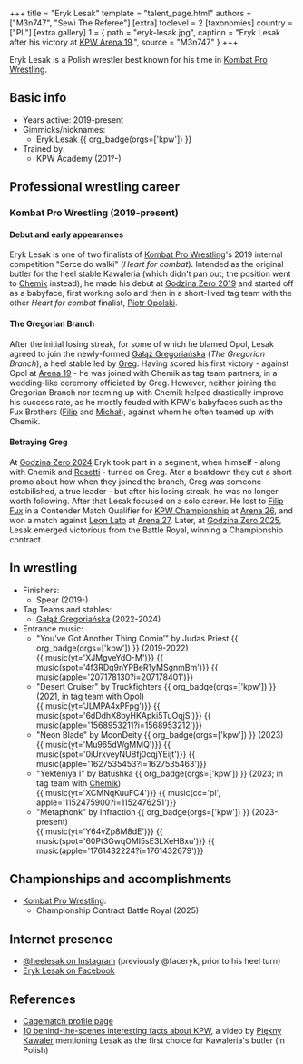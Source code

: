 +++
title = "Eryk Lesak"
template = "talent_page.html"
authors = ["M3n747", "Sewi The Referee"]
[extra]
toclevel = 2
[taxonomies]
country = ["PL"]
[extra.gallery]
1 = { path = "eryk-lesak.jpg", caption = "Eryk Lesak after his victory at [KPW Arena 19](@/e/kpw/2022-06-10-kpw-arena-19.md).", source = "M3n747" }
+++

Eryk Lesak is a Polish wrestler best known for his time in [Kombat Pro Wrestling](@/o/kpw.md).

## Basic info

* Years active: 2019-present
* Gimmicks/nicknames:
  - Eryk Lesak {{ org_badge(orgs=['kpw']) }}
* Trained by:
  - KPW Academy (201?-)

## Professional wrestling career

### Kombat Pro Wrestling (2019-present)

#### Debut and early appearances

Eryk Lesak is one of two finalists of [Kombat Pro Wrestling](@/o/kpw.md)'s 2019 internal competition "Serce do walki" (_Heart for combat_).
Intended as the original butler for the heel stable Kawaleria (which didn't pan out; the position went to [Chemik](@/w/chemik.md) instead), he made his debut at [Godzina Zero 2019](@/e/kpw/2019-08-17-kpw-godzina-zero-2019.md) and started off as a babyface, first working solo and then in a short-lived tag team with the other _Heart for combat_ finalist, [Piotr Opolski](@/w/piotr-opolski.md).

#### The Gregorian Branch

After the initial losing streak, for some of which he blamed Opol, Lesak agreed to join the newly-formed [Gałąź Gregoriańska](@/tt/galaz-gregorianska.md) (_The Gregorian Branch_), a heel stable led by [Greg](@/w/greg.md). Having scored his first victory - against Opol at [Arena 19](@/e/kpw/2022-06-10-kpw-arena-19.md) - he was joined with Chemik as tag team partners, in a wedding-like ceremony officiated by Greg. However, neither joining the Gregorian Branch nor teaming up with Chemik helped drastically improve his success rate, as he mostly feuded with KPW's babyfaces such as the Fux Brothers ([Filip](@/w/filip-fux.md) and [Michał](@/w/michal-fux.md)), against whom he often teamed up with Chemik.

#### Betraying Greg

At [Godzina Zero 2024](@/e/kpw/2024-09-07-kpw-godzina-zero-2024.md) Eryk took part in a segment, when himself - along with Chemik and [Rosetti](@/w/rosetti.md) - turned on Greg. Ater a beatdown they cut a short promo about how when they joined the branch, Greg was someone estabilished, a true leader - but after his losing streak, he was no longer worth following. After that Lesak focused on a solo career. He lost to [Filip Fux](@/w/filip-fux.md) in a Contender Match Qualifier for [KPW Championship](@/c/kpw-championship.md) at [Arena 26](@/e/kpw/2024-11-15-kpw-arena-26.md), and won a match against [Leon Lato](@/w/leon-lato.md) at [Arena 27](@/e/kpw/2025-01-24-kpw-arena-27.md). Later, at [Godzina Zero 2025](@/e/kpw/2025-08-22-kpw-godzina-zero-2025.md), Lesak emerged victorious from the Battle Royal, winning a Championship contract.

## In wrestling

* Finishers:
  - Spear (2019-)
* Tag Teams and stables:
  - [Gałąź Gregoriańska](@/tt/galaz-gregorianska.md) (2022-2024)
* Entrance music:
  - "You’ve Got Another Thing Comin’" by Judas Priest
    {{ org_badge(orgs=['kpw']) }} (2019-2022) <br>
    {{ music(yt='XJMgveYdO-M')}}
    {{ music(spot='4f3RDq9nYPBeR1yMSgnmBm')}}
    {{ music(apple='207178130?i=207178401')}}
  - "Desert Cruiser" by Truckfighters
    {{ org_badge(orgs=['kpw']) }} (2021, in tag team with Opol) <br>
    {{ music(yt='JLMPA4xPFpg')}}
    {{ music(spot='6dDdhX8byHKApki5TuOqjS')}}
    {{ music(apple='1568953211?i=1568953212')}}
  - "Neon Blade" by MoonDeity
    {{ org_badge(orgs=['kpw']) }} (2023) <br>
    {{ music(yt='Mu965dWgMMQ')}}
    {{ music(spot='0iUrxveyNUBfj0cqjYEijt')}}
    {{ music(apple='1627535453?i=1627535463')}}
  - "Yekteniya I" by Batushka
    {{ org_badge(orgs=['kpw']) }} (2023; in tag team with [Chemik](@/w/chemik.md)) <br>
    {{ music(yt='XCMNqKuuFC4')}}
    {{ music(cc='pl', apple='1152475900?i=1152476251')}}
  - "Metaphonk" by Infraction
    {{ org_badge(orgs=['kpw']) }} (2023-present) <br>
    {{ music(yt='Y64vZp8M8dE')}}
    {{ music(spot='60Pt3GwqOMl5sE3LXeHBxu')}}
    {{ music(apple='1761432224?i=1761432679')}}

## Championships and accomplishments

* [Kombat Pro Wrestling](@/o/kpw.md):
  - Championship Contract Battle Royal (2025)

## Internet presence

* [@heelesak on Instagram](https://instagram.com/heelesak/) (previously @faceryk, prior to his heel turn)
* [Eryk Lesak on Facebook](https://www.facebook.com/ErykLesak)

## References

* [Cagematch profile page](https://www.cagematch.net/?id=2&nr=25631)
* [10 behind-the-scenes interesting facts about KPW](https://www.youtube.com/watch?v=sb831M7cs4I), a video by [Piękny Kawaler](@/w/piekny-kawaler.md) mentioning Lesak as the first choice for Kawaleria's butler (in Polish)
